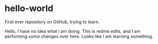 # hello-world
First ever repository on GitHub, trying to learn.

Hello, I have no idea what i am doing.
This is redme edits, and I am performing some changes over here. Looks like I am learning something.